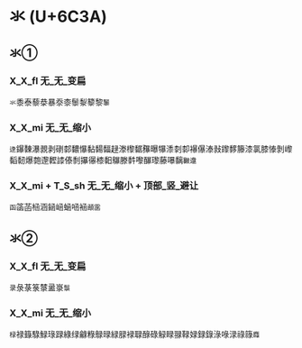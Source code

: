# 氺 (U+6C3A)

## 氺①

### X_X_fl 无_无_变扁
`氺`黍泰藜㳟暴沗桼䰍㴝䉫黎`䵖`

### X_X_mi 无_无_缩小 
`逯`鑤䵔瀑䚄剥䃗䣛䵜懪黏䵘䵗趢漛㰀䵕䂍曝犦潻㓼厀襮儤溙㪖鑗䵙籐漆氯膝㥭剝㠟䵚䵑爆㯡邌䵛䜉傣㓿㩧忁㯃䵒鸔滕䵓嚟䤖瓈藤嚗黐`㿺邍`

### X_X_mi + T_S_sh 无_无_缩小 + 顶部_竖_避让
`函`䈄菡㮀涵䤴崡蜬㖤䘶`顄䨡`

## 氺②

### X_X_fl 无_无_变扁
`录`彔菉箓㯟盝㟤`䰁`

### X_X_mi 无_无_缩小
`椂`禄籙騄䱚琭䟿綠绿龣粶鵦㫽緑䐂䘵䎼醁碌觮睩䎑䩮娽録錄淥㖨渌祿簶`䴪`